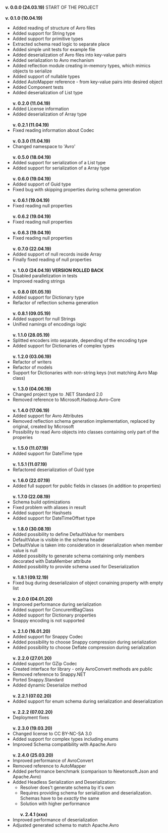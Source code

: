 **v. 0.0.0 (24.03.19)**
START OF THE PROJECT
\
\
**v. 0.1.0 (10.04.19)**
- Added reading of structure of Avro files
- Added support for String type
- Added support for primitive types
- Extracted schema read logic to separate place
- Added simple unit tests for example file
- Added deserialization of Avro files into key-value pairs
- Added serialization to Avro mechanism
- Added reflection module creating in-memory types, which mimics objects to serialize
- Added support of nullable types
- Added AutoMapper reference - from key-value pairs into desired object
- Added Component tests
- Added deserialization of List type
\
\
**v. 0.2.0 (11.04.19)**
- Added License information
- Added deserialization of Array type
\
\
**v. 0.2.1 (11.04.19)**
- Fixed reading information about Codec
\
\
**v. 0.3.0 (11.04.19)**
- Changed namespace to 'Avro'
\
\
**v. 0.5.0 (18.04.19)**
- Added support for serialization of a List type
- Added support for serialization of a Array type
\
\
**v. 0.6.0 (19.04.19)**
- Added support of Guid type
- Fixed bug with skipping properties during schema generation
\
\
**v. 0.6.1 (19.04.19)**
- Fixed reading null properties
\
\
**v. 0.6.2 (19.04.19)**
- Fixed reading null properties
\
\
**v. 0.6.3 (19.04.19)**
- Fixed reading null properties
\
\
**v. 0.7.0 (22.04.19)**
- Added support of null records inside Array
- Finally fixed reading of null properties
\
\
**v. 1.0.0 (24.04.19) VERSION ROLLED BACK**
- Disabled parallelization in tests
- Improved reading strings
\
\
**v. 0.8.0 (01.05.19)**
- Added support for Dictionary type
- Refactor of reflection schema generation
\
\
**v. 0.8.1 (09.05.19)**
- Added support for null Strings
- Unified namings of encodings logic
\
\
**v. 1.1.0 (28.05.19)**
- Splitted encoders into separate, depending of the encoding type
- Added support for Dictionaries of complex types
\
\
**v. 1.2.0 (03.06.19)**
- Refactor of writers
- Refactor of models
- Support for Dictionaries with non-string keys (not matching Avro Map class)
\
\
**v. 1.3.0 (04.06.19)**
- Changed project type to .NET Standard 2.0
- Removed reference to Microsoft.Hadoop.Avro-Core
\
\
**v. 1.4.0 (17.06.19)**
- Added support for Avro Attributes
- Removed reflection schema generation implementation, replaced by original, created by Microsoft
- Possibility to read Avro objects into classes containing only part of the properies
\
\
**v. 1.5.0 (11.07.19)**
- Added support for DateTime type
\
\
**v. 1.5.1 (11.07.19)**
- Refactored deserialization of Guid type
\
\
**v. 1.6.0 (22.07.19)**
- Added full support for public fields in classes (in addition to properties)
\
\
**v. 1.7.0 (22.08.19)**
- Schema build optimizations
- Fixed problem with aliases in result
- Added support for Hashsets
- Added support for DateTimeOffset type
\
\
**v. 1.8.0 (30.08.19)**
- Added possibility to define DefaultValue for members
- DefaultValue is visible in the schema header
- DefaultValue is taken into consideration in deserialization when member value is null
- Added possiblity to generate schema containing only members decorated with DataMember attribute
- Added possibility to provide schema used for Deserialization
\
\
**v. 1.8.1 (09.12.19)**
- Fixed bug during deserializaion of object conaining property with empty list
\
\
**v. 2.0.0 (04.01.20)**
- Improved performance during serialization
- Added support for ConcurentBagClass
- Added support for Dictionary properties
- Snappy encoding is not supported
\
\
**v. 2.1.0 (16.01.20)**
- Added support for Snappy Codec
- Added possibility to choose Snappy compression during serialization
- Added possibility to choose Deflate compression during serialization
\
\
**v. 2.2.0 (27.01.20)**
- Added support for GZip Codec
- Created interface for library - only AvroConvert methods are public
- Removed reference to Snappy.NET
- Ported Snappy.Standard
- Added dynamic Deserialize method
\
\
**v. 2.2.1 (07.02.20)**
- Added support for enum schema during serialization and deserialization
\
\
**v. 2.2.2 (07.02.20)**
- Deployment fixes
\
\
**v. 2.3.0 (19.03.20)**
- Changed license to CC BY-NC-SA 3.0
- Added support for complex types including enums
- Improved Schema compatibility with Apache.Avro
\
\
**v. 2.4.0 (25.03.20)**
- Improved performance of AvroConvert
- Removed reference to AutoMapper
- Added performance benchmark (comparison to Newtonsoft.Json and Apache.Avro)
- Added Headless Serialization and Deserialization:
  - Resolver does't generate schema by it's own
  - Requires providing schema for serialization and deserialization. Schemas have to be *exactly* the same
  - Solution with higher performance
\
\
**v. 2.4.1 (xxx)**
- Improved performance of deserialization
- Adjusted generated schema to match Apache.Avro
